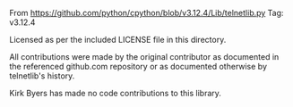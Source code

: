 
From https://github.com/python/cpython/blob/v3.12.4/Lib/telnetlib.py
Tag: v3.12.4

Licensed as per the included LICENSE file in this directory.

All contributions were made by the original contributor as documented
in the referenced github.com repository or as documented otherwise
by telnetlib's history.

Kirk Byers has made no code contributions to this library.

